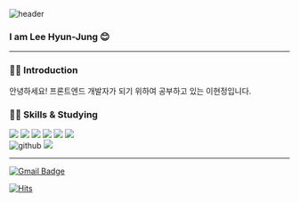 ![header](https://capsule-render.vercel.app/api?type=waving&color=auto&height=250&section=header&text=Hello👋%&fontSize=90)

<!-- ![header](https://capsule-render.vercel.app/api?text=Hello&animation=fadeIn) -->

<p>
    <h3>
      I am Lee Hyun-Jung 😊
    </h3>
  </p>
  
  -----------
  ### 👩🏻 Introduction
  안녕하세요! 프론트엔드 개발자가 되기 위하여 공부하고 있는 이현정입니다.
  
  ### 👩‍💻 Skills & Studying
   <img src="https://img.shields.io/badge/Html5-E34F26?style=for-the-badge&logo=Html5&logoColor=white"> <img src="https://img.shields.io/badge/Css3-1572B6?style=for-the-badge&logo=Css3&logoColor=white"> <img src="https://img.shields.io/badge/Javascript-F7DF1E?style=for-the-badge&logo=Javascript&logoColor=white"> <img src="https://img.shields.io/badge/React-61DAFB?style=for-the-badge&logo=React&logoColor=white"> <img src="https://img.shields.io/badge/Sass-CC6699?style=for-the-badge&logo=Sass&logoColor=white"> <img src="https://img.shields.io/badge/styled_components-DB7093?style=for-the-badge&logo=styled-components&logoColor=white"> 
   <br><img src="https://user-images.githubusercontent.com/78680486/158049034-cc1a893a-bc48-463f-811d-72e57853121d.svg" alt ="github"> <img src="https://user-images.githubusercontent.com/78680486/158049038-9c0dd825-e9c8-4e9d-aa60-f66deb56178d.svg" /> 
  
  
  -----------
  
  
   [![Gmail Badge](https://img.shields.io/badge/Gmail-d14836?style=flat-square&logo=Gmail&logoColor=white&link=mailto:hazelc3837@gmail.com)](mailto:hazelc3837@gmail.com)
  
  [![Hits](https://hits.seeyoufarm.com/api/count/incr/badge.svg?url=https%3A%2F%2Fgithub.com%2Fhyunny123&count_bg=%23B7EDF2&title_bg=%230B43F8&icon=&icon_color=%23C3DADE&title=hits&edge_flat=false)](https://hits.seeyoufarm.com)
  

  
